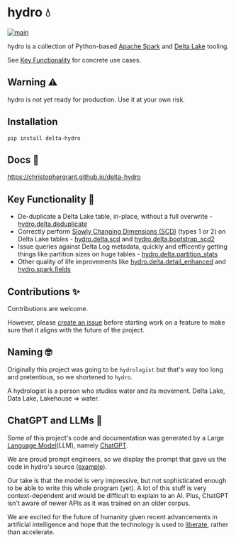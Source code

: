 # hydro 💧

[![main](https://github.com/christophergrant/delta-hydro/actions/workflows/main.yml/badge.svg)](https://github.com/christophergrant/delta-hydro/actions/workflows/main.yml)

hydro is a collection of Python-based [Apache Spark](https://spark.apache.org/) and [Delta Lake](https://delta.io/) tooling.

See [Key Functionality](#key-functionality-) for concrete use cases.

## Warning ⚠️

hydro is not yet ready for production. Use it at your own risk.

## Installation

```commandline
pip install delta-hydro
```

## Docs 📖

https://christophergrant.github.io/delta-hydro

## Key Functionality 🔑

- De-duplicate a Delta Lake table, in-place, without a full overwrite - [hydro.delta.deduplicate](https://christophergrant.github.io/delta-hydro/api/delta.html#hydro.delta.deduplicate)
- Correctly perform [Slowly Changing Dimensions (SCD)](https://en.wikipedia.org/wiki/Slowly_changing_dimension) (types 1 or 2) on Delta Lake tables - [hydro.delta.scd](https://christophergrant.github.io/delta-hydro/api/delta.html#hydro.delta.scd) and [hydro.delta.bootstrap_scd2](https://christophergrant.github.io/delta-hydro/delta.html#hydro.delta.bootstrap_scd2)
- Issue queries against Delta Log metadata, quickly and efficently getting things like partition sizes on huge tables - [hydro.delta.partition_stats](https://christophergrant.github.io/delta-hydro/api/delta.html#hydro.delta.partition_stats)
- Other quality of life improvements like [hydro.delta.detail_enhanced](https://christophergrant.github.io/delta-hydro/api/delta.html#hydro.delta.detail_enhanced) and [hydro.spark.fields](https://christophergrant.github.io/delta-hydro/api/spark.html#hydro.spark.fields)

## Contributions ✨

Contributions are welcome.

However, please [create an issue](https://github.com/christophergrant/delta-hydro/issues/new/choose) before starting work on a feature to make sure that it aligns with the future of the project.

## Naming 🤓

Originally this project was going to be `hydrologist` but that's way too long and pretentious, so we shortened to `hydro`.

A hydrologist is a person who studies water and its movement. Delta Lake, Data Lake, Lakehouse => water.

## ChatGPT and LLMs 🤖

Some of this project's code and documentation was generated by a Large [Language Model](https://en.wikipedia.org/wiki/Language_model)(LLM), namely [ChatGPT](https://chat.openai.com/chat).

We are proud prompt engineers, so we display the prompt that gave us the code in hydro's source ([example](https://github.com/christophergrant/delta-hydro/commit/8d2d84da4930f14caac62c46ea9a1c07a8bdeac4#diff-4665a0f13cae8eb34e13e308ee3935edf0a63f563ac6301038b0d15f95666446R11)).

Our take is that the model is very impressive, but not sophisticated enough to be able to write this whole program (yet). A lot of this stuff is very context-dependent and would be difficult to explain to an AI. Plus, ChatGPT isn't aware of newer APIs as it was trained on an older corpus.

We are excited for the future of humanity given recent advancements in artificial intelligence and hope that the technology is used to [liberate](https://www.4dayweek.com/), rather than accelerate.
